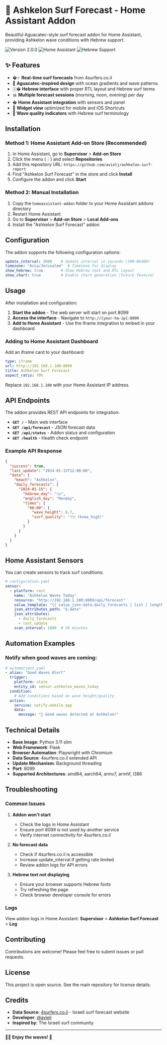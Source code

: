 # 🌊 Ashkelon Surf Forecast - Home Assistant Addon

Beautiful Aguacatec-style surf forecast addon for Home Assistant, providing Ashkelon wave conditions with Hebrew support.

![Version 2.0.0](https://img.shields.io/badge/version-2.0.0-blue)
![Home Assistant](https://img.shields.io/badge/Home%20Assistant-Compatible-green)
![Hebrew Support](https://img.shields.io/badge/Hebrew-RTL%20Support-orange)

## ✨ Features

- �‍♂️ **Real-time surf forecasts** from 4surfers.co.il
- 🎨 **Aguacatec-inspired design** with ocean gradients and wave patterns
- 🇮� **Hebrew interface** with proper RTL layout and Hebrew surf terms
- 📊 **Multiple forecast sessions** (morning, noon, evening) per day
- � **Home Assistant integration** with sensors and panel
- 📱 **Widget view** optimized for mobile and iOS Shortcuts
- 🌊 **Wave quality indicators** with Hebrew surf terminology

## Installation

### Method 1: Home Assistant Add-on Store (Recommended)

1. In Home Assistant, go to **Supervisor** > **Add-on Store**
2. Click the menu (⋮) and select **Repositories**
3. Add this repository URL: `https://github.com/avielj/ashkelon-surf-report`
4. Find "Ashkelon Surf Forecast" in the store and click **Install**
5. Configure the addon and click **Start**

### Method 2: Manual Installation

1. Copy the `homeassistant-addon` folder to your Home Assistant addons directory
2. Restart Home Assistant
3. Go to **Supervisor** > **Add-on Store** > **Local Add-ons**
4. Install the "Ashkelon Surf Forecast" addon

## Configuration

The addon supports the following configuration options:

```yaml
update_interval: 3600    # Update interval in seconds (300-86400)
timezone: "Asia/Jerusalem"  # Timezone for display
show_hebrew: true        # Show Hebrew text and RTL layout
show_chart: true         # Enable chart generation (future feature)
```

## Usage

After installation and configuration:

1. **Start the addon** - The web server will start on port 8099
2. **Access the interface** - Navigate to `http://[your-ha-ip]:8099`
3. **Add to Home Assistant** - Use the iframe integration to embed in your dashboard

### Adding to Home Assistant Dashboard

Add an iframe card to your dashboard:

```yaml
type: iframe
url: http://192.168.1.100:8099
title: Ashkelon Surf Forecast
aspect_ratio: 70%
```

Replace `192.168.1.100` with your Home Assistant IP address.

## API Endpoints

The addon provides REST API endpoints for integration:

- **`GET /`** - Main web interface
- **`GET /api/forecast`** - JSON forecast data
- **`GET /api/status`** - Addon status and configuration
- **`GET /health`** - Health check endpoint

### Example API Response

```json
{
  "success": true,
  "last_update": "2024-01-15T12:00:00",
  "data": {
    "beach": "Ashkelon",
    "daily_forecasts": {
      "2024-01-15": {
        "hebrew_day": "שני",
        "english_day": "Monday",
        "times": {
          "06:00": {
            "wave_height": 0.7,
            "surf_quality": "ברך (knee_high)"
          }
        }
      }
    }
  }
}
```

## Home Assistant Sensors

You can create sensors to track surf conditions:

```yaml
# configuration.yaml
sensor:
  - platform: rest
    name: "Ashkelon Waves Today"
    resource: "http://192.168.1.100:8099/api/forecast"
    value_template: "{{ value_json.data.daily_forecasts | list | length }}"
    json_attributes_path: "$.data"
    json_attributes:
      - daily_forecasts
      - last_update
    scan_interval: 1800  # 30 minutes
```

## Automation Examples

### Notify when good waves are coming:

```yaml
# automations.yaml
- alias: "Good Waves Alert"
  trigger:
    platform: state
    entity_id: sensor.ashkelon_waves_today
  condition:
    # Add conditions based on wave height/quality
  action:
    service: notify.mobile_app
    data:
      message: "🌊 Good waves detected at Ashkelon!"
```

## Technical Details

- **Base Image**: Python 3.11 slim
- **Web Framework**: Flask
- **Browser Automation**: Playwright with Chromium
- **Data Source**: 4surfers.co.il extended API
- **Update Mechanism**: Background threading
- **Port**: 8099
- **Supported Architectures**: amd64, aarch64, armv7, armhf, i386

## Troubleshooting

### Common Issues

1. **Addon won't start**
   - Check the logs in Home Assistant
   - Ensure port 8099 is not used by another service
   - Verify internet connectivity for 4surfers.co.il

2. **No forecast data**
   - Check if 4surfers.co.il is accessible
   - Increase update_interval if getting rate limited
   - Review addon logs for API errors

3. **Hebrew text not displaying**
   - Ensure your browser supports Hebrew fonts
   - Try refreshing the page
   - Check browser developer console for errors

### Logs

View addon logs in Home Assistant:
**Supervisor** > **Ashkelon Surf Forecast** > **Log**

## Contributing

Contributions are welcome! Please feel free to submit issues or pull requests.

## License

This project is open source. See the main repository for license details.

## Credits

- **Data Source**: [4surfers.co.il](https://4surfers.co.il) - Israeli surf forecast website
- **Developer**: [@avielj](https://github.com/avielj)
- **Inspired by**: The Israeli surf community

---

🏄‍♂️ **Enjoy the waves!** 🌊
